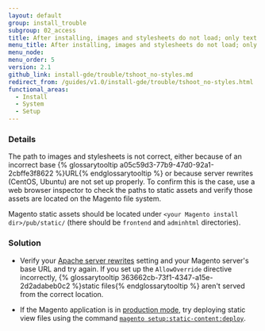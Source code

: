 ```yaml
---
layout: default
group: install_trouble
subgroup: 02_access
title: After installing, images and stylesheets do not load; only text displays, no graphics
menu_title: After installing, images and stylesheets do not load; only text displays, no graphics
menu_node:
menu_order: 5
version: 2.1
github_link: install-gde/trouble/tshoot_no-styles.md
redirect_from: /guides/v1.0/install-gde/trouble/tshoot_no-styles.html
functional_areas:
  - Install
  - System
  - Setup
---
```


### Details

The path to images and stylesheets is not correct, either because of an incorrect base {% glossarytooltip a05c59d3-77b9-47d0-92a1-2cbffe3f8622 %}URL{% endglossarytooltip %} or because server rewrites (CentOS, Ubuntu) are not set up properly. To confirm this is the case, use a web browser inspector to check the paths to static assets and verify those assets are located on the Magento file system.

Magento static assets should be located under `<your Magento install dir>/pub/static/` (there should be `frontend` and `adminhtml` directories).

### Solution

*	Verify your <a href="{{page.baseurl}}install-gde/prereq/apache.html#apache-help-rewrite">Apache server rewrites</a> setting and your Magento server's base URL and try again. If you set up the `AllowOverride` directive incorrectly, {% glossarytooltip 363662cb-73f1-4347-a15e-2d2adabeb0c2 %}static files{% endglossarytooltip %} aren't served from the correct location.

*	If the Magento application is in <a href="{{page.baseurl}}config-guide/bootstrap/magento-modes.html#production-mode">production mode</a>, try deploying static view files using the command <a href="{{page.baseurl}}config-guide/cli/config-cli-subcommands-static-view.html">`magento setup:static-content:deploy`</a>.
